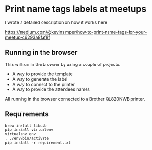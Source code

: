 # Print name tags labels at meetups

I wrote a detailed description on how it works here

https://medium.com/@kevinsimper/how-to-print-name-tags-for-your-meetup-c6293a8faf8f

## Running in the browser

This will run in the browser by using a couple of projects.

- A way to provide the template
- A way to generate the label
- A way to connect to the printer
- A way to provide the attendees names

All running in the browser connected to a Brother QL820NWB printer.

## Requirements

```
brew install libusb
pip install virtualenv
virtualenv env
. ./env/bin/activate
pip install -r requirement.txt
```
